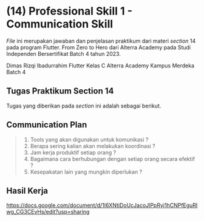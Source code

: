# **(14) Professional Skill 1 - Communication Skill**

*File* ini merupakan jawaban dan penjelasan praktikum dari materi *section* 14 pada program Flutter. From Zero to Hero dari Alterra Academy pada Studi Independen Bersertifikat Batch 4 tahun 2023.

Dimas Rizqi Ibadurrahim
Flutter Kelas C
Alterra Academy Kampus Merdeka Batch 4
</br>

## **Tugas Praktikum Section 14**

Tugas yang diberikan pada *section* ini adalah sebagai berikut.

## **Communication Plan**
>
> 1. Tools yang akan digunakan untuk komunikasi ?
> 2. Berapa sering kalian akan melakukan koordinasi ?
> 3. Jam kerja produktif setiap orang ?
> 4. Bagaimana cara berhubungan dengan setiap orang secara efektif ?
> 5. Kesepakatan lain yang mungkin diperlukan ?

## **Hasil Kerja**

<https://docs.google.com/document/d/1l6XNtiDoUcJacoJlPpRyj1hCNPfEguRIwg_CG3CEvHs/edit?usp=sharing>
